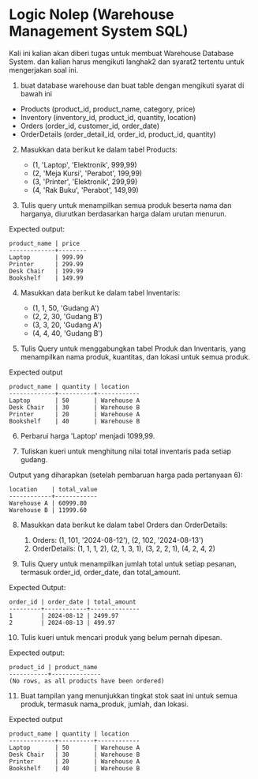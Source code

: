 # Logic Nolep (Warehouse Management System SQL)
Kali ini kalian akan diberi tugas untuk membuat Warehouse Database System. dan kalian harus mengikuti langhak2 dan syarat2 tertentu untuk 
mengerjakan soal ini.

1. buat database warehouse dan buat table dengan mengikuti syarat di bawah ini
  -  Products (product_id, product_name, category, price)
  -  Inventory (inventory_id, product_id, quantity, location)
  -  Orders (order_id, customer_id, order_date)
  -  OrderDetails (order_detail_id, order_id, product_id, quantity)

2. Masukkan data berikut ke dalam tabel Products:
    - (1, 'Laptop', 'Elektronik', 999,99)
    - (2, 'Meja Kursi', 'Perabot', 199,99)
    - (3, 'Printer', 'Elektronik', 299,99)
    - (4, 'Rak Buku', 'Perabot', 149,99)
  
3. Tulis query untuk menampilkan semua produk beserta nama dan harganya, diurutkan berdasarkan harga dalam urutan menurun.

Expected output:
```
product_name | price
-------------+--------
Laptop       | 999.99
Printer      | 299.99
Desk Chair   | 199.99
Bookshelf    | 149.99
```

4. Masukkan data berikut ke dalam tabel Inventaris:
    - (1, 1, 50, 'Gudang A')
    - (2, 2, 30, 'Gudang B')
    - (3, 3, 20, 'Gudang A')
    - (4, 4, 40, 'Gudang B')
  
5. Tulis Query untuk menggabungkan tabel Produk dan Inventaris, yang menampilkan nama produk, kuantitas, dan lokasi untuk semua produk.

Expected output
```
product_name | quantity | location
-------------+----------+------------
Laptop       | 50       | Warehouse A
Desk Chair   | 30       | Warehouse B
Printer      | 20       | Warehouse A
Bookshelf    | 40       | Warehouse B
```

6. Perbarui harga 'Laptop' menjadi 1099,99.

7. Tuliskan kueri untuk menghitung nilai total inventaris pada setiap gudang.

Output yang diharapkan (setelah pembaruan harga pada pertanyaan 6):
```
location    | total_value
------------+------------
Warehouse A | 60999.80
Warehouse B | 11999.60
```

8. Masukkan data berikut ke dalam tabel Orders dan OrderDetails:
    1. Orders: (1, 101, '2024-08-12'), (2, 102, '2024-08-13')
    2. OrderDetails: (1, 1, 1, 2), (2, 1, 3, 1), (3, 2, 2, 1), (4, 2, 4, 2)
  
9. Tulis Query untuk menampilkan jumlah total untuk setiap pesanan, termasuk order_id, order_date, dan total_amount.

Expected Output:
```
order_id | order_date | total_amount
---------+------------+--------------
1        | 2024-08-12 | 2499.97
2        | 2024-08-13 | 499.97
```

10. Tulis kueri untuk mencari produk yang belum pernah dipesan.

Expected output:
```
product_id | product_name
-----------+--------------
(No rows, as all products have been ordered)
```

11. Buat tampilan yang menunjukkan tingkat stok saat ini untuk semua produk, termasuk nama_produk, jumlah, dan lokasi.

Expected output
```
product_name | quantity | location
-------------+----------+------------
Laptop       | 50       | Warehouse A
Desk Chair   | 30       | Warehouse B
Printer      | 20       | Warehouse A
Bookshelf    | 40       | Warehouse B
```
